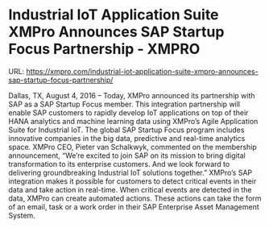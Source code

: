 # Industrial IoT Application Suite XMPro Announces SAP Startup Focus Partnership - XMPRO

URL: https://xmpro.com/industrial-iot-application-suite-xmpro-announces-sap-startup-focus-partnership/

Dallas, TX, August 4, 2016 – Today, XMPro announced its partnership with SAP as a SAP Startup Focus member. This integration partnership will enable SAP customers to rapidly develop IoT applications on top of their HANA analytics and machine learning data using XMPro’s Agile Application Suite for Industrial IoT. 
The global SAP Startup Focus program includes innovative companies in the big data, predictive and real-time analytics space. XMPro CEO, Pieter van Schalkwyk, commented on the membership announcement, “We’re excited to join SAP on its mission to bring digital transformation to its enterprise customers. And we look forward to delivering groundbreaking Industrial IoT solutions together.”
XMPro’s SAP integration makes it possible for customers to detect critical events in their data and take action in real-time. When critical events are detected in the data, XMPro can create automated actions. These actions can take the form of an email, task or a work order in their SAP Enterprise Asset Management System.